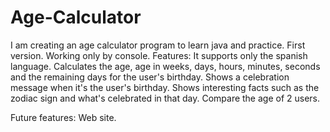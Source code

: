 # Age-Calculator
I am creating an age calculator program to learn java and practice.
First version.
Working only by console.
Features:
It supports only the spanish language.
Calculates the age, age in weeks, days, hours, minutes, seconds and the remaining days for the user's birthday.
Shows a celebration message when it's the user's birthday.
Shows interesting facts such as the zodiac sign and what's celebrated in that day.
Compare the age of 2 users.

Future features:
Web site.
